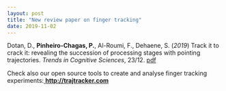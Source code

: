 ```yaml
---
layout: post
title: "New review paper on finger tracking"
date: 2019-11-02
---
```


<p>Dotan, D., <strong>Pinheiro-Chagas, P.</strong>, Al-Roumi, F., Dehaene, S. (<em>2019</em>) Track it to crack it: revealing the succession of processing stages with pointing trajectories. <em>Trends in Cognitive Sciences</em>, 23/12. <a href="dotan_pinheirochagas_alroumi_dehaene_tics.pdf" class="paper" target="_blank">pdf</a></p>


Check also our open source tools to create and analyse finger tracking experiments:<a href="http://trajtracker.com" class="ext" target="_blank"> <b>http://trajtracker.com</b></a>